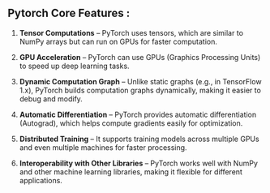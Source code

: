 

## Pytorch Core Features : 


1. **Tensor Computations** – PyTorch uses tensors, which are similar to NumPy arrays but can run on GPUs for faster computation.

2. **GPU Acceleration** – PyTorch can use GPUs (Graphics Processing Units) to speed up deep learning tasks.

3. **Dynamic Computation Graph** – Unlike static graphs (e.g., in TensorFlow 1.x), PyTorch builds computation graphs dynamically, making it easier to debug and modify.

4. **Automatic Differentiation** – PyTorch provides automatic differentiation (Autograd), which helps compute gradients easily for optimization.

5. **Distributed Training** – It supports training models across multiple GPUs and even multiple machines for faster processing.

6. **Interoperability with Other Libraries** – PyTorch works well with NumPy and other machine learning libraries, making it flexible for different applications. 
